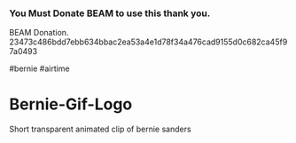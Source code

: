### You Must Donate BEAM to use this thank you.
BEAM Donation. 23473c486bdd7ebb634bbac2ea53a4e1d78f34a476cad9155d0c682ca45f97a0493


#bernie #airtime 


# Bernie-Gif-Logo
Short transparent animated clip of bernie sanders
